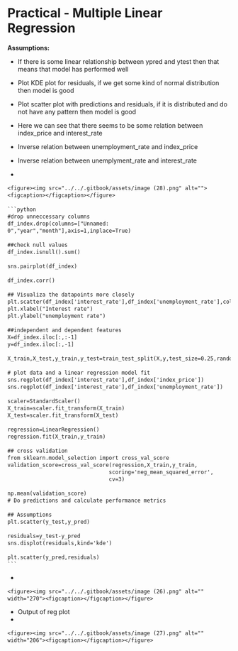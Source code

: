 # Practical - Multiple Linear Regression

**Assumptions:**

* If there is some linear relationship between ypred and ytest then that means that model has performed well
* Plot KDE plot for residuals, if we get some kind of normal distribution then model is good
* Plot scatter plot with predictions and residuals, if it is distributed and do not have any pattern then model is good



* Here we can see that there seems to be some relation between index\_price and interest\_rate
* Inverse relation between unemployment\_rate and index\_price
* Inverse relation between unemplyment\_rate and interest\_rate
*

    <figure><img src="../../.gitbook/assets/image (28).png" alt=""><figcaption></figcaption></figure>

    ```python
    #drop unneccessary columns
    df_index.drop(columns=["Unnamed: 0","year","month"],axis=1,inplace=True)

    ##check null values
    df_index.isnull().sum()

    sns.pairplot(df_index)

    df_index.corr()

    ## Visualiza the datapoints more closely
    plt.scatter(df_index['interest_rate'],df_index['unemployment_rate'],color='r')
    plt.xlabel("Interest rate")
    plt.ylabel("unemployment rate")

    ##independent and dependent features
    X=df_index.iloc[:,:-1]
    y=df_index.iloc[:,-1]

    X_train,X_test,y_train,y_test=train_test_split(X,y,test_size=0.25,random_state=42)

    # plot data and a linear regression model fit
    sns.regplot(df_index['interest_rate'],df_index['index_price'])
    sns.regplot(df_index['interest_rate'],df_index['unemployment_rate'])

    scaler=StandardScaler()
    X_train=scaler.fit_transform(X_train)
    X_test=scaler.fit_transform(X_test)

    regression=LinearRegression()
    regression.fit(X_train,y_train)

    ## cross validation
    from sklearn.model_selection import cross_val_score
    validation_score=cross_val_score(regression,X_train,y_train,
                                    scoring='neg_mean_squared_error',
                                    cv=3)

    np.mean(validation_score)
    # Do predictions and calculate performance metrics

    ## Assumptions
    plt.scatter(y_test,y_pred)

    residuals=y_test-y_pred
    sns.displot(residuals,kind='kde')

    plt.scatter(y_pred,residuals)
    ```
*

    <figure><img src="../../.gitbook/assets/image (26).png" alt="" width="270"><figcaption></figcaption></figure>
* Output of reg plot
*

    <figure><img src="../../.gitbook/assets/image (27).png" alt="" width="206"><figcaption></figcaption></figure>

